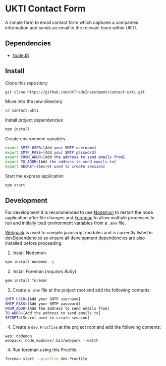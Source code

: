 # UKTI Contact Form

A simple form to email contact form which captures a companies information and sends an email to the relevant team within UKTI.

## Dependencies

* [NodeJS](https://nodejs.org/en/)

## Install

Clone this repository

```bash
git clone https://github.com/UKTradeInvestment/contact-ukti.git
```

Move into the new directory

```bash
cd contact-ukti
```

Install project dependencies

```bash
npm install
```

Create environment variables

```bash
export SMTP_USER=[Add your SMTP username]
export SMTP_PASS=[Add your SMTP password]
export FROM_ADDR=[Add the address to send emails from]
export TO_ADDR=[Add the address to send emails to]
export SECRET=[Secret used to create session]
```

Start the express application

```bash
npm start
```

## Development

For development it is recommended to use [Nodemon](https://github.com/remy/nodemon) to restart the node application after file changes and [Foreman](https://github.com/ddollar/foreman) to allow multiple processes to run and initially load environment variables from a `.env` file.

[Webpack](https://webpack.github.io/) is used to compile javascript modules and is currently listed in devDependencies so ensure all development dependencies are also installed before proceeding.

1. Install Nodemon

  ```bash
  npm install nodemon -g
  ```

2. Install Foreman (_requires Ruby_)

  ```bash
  gem install foreman
  ```

3. Create a `.env` file at the project root and add the following contents:

  ```bash
  SMTP_USER=[Add your SMTP username]
  SMTP_PASS=[Add your SMTP password]
  FROM_ADDR=[Add the address to send emails from]
  TO_ADDR=[Add the address to send emails to]
  SECRET=[Secret used to create session]
  ```

4. Create a `dev.Procfile` at the project root and add the following contents:

  ```procfile
  web: nodemon
  webpack: node_modules/.bin/webpack --watch
  ```

4. Run foreman using this Procfile:

  ```bash
  foreman start --procfile dev.Procfile
  ```
